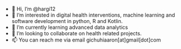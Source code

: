 - 👋 Hi, I’m @hargi12
- 👀 I’m interested in digital health interventions, machine learning and software development in python, R and Kotlin.
- 🌱 I’m currently learning advanced data analytics 
- 💞️ I’m looking to collaborate on health related projects.
- 📫 You can reach me via email gichuhiaaron[at]gmail[dot]com

<!---
hargi12/hargi12 is a ✨ special ✨ repository because its `README.md` (this file) appears on your GitHub profile.
You can click the Preview link to take a look at your changes.
--->
